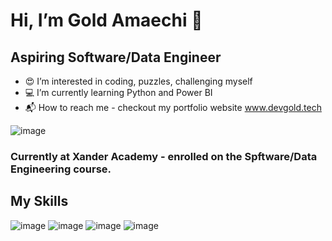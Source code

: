 # Hi, I’m Gold Amaechi 👋
## Aspiring Software/Data Engineer 
- 😍 I’m interested in coding, puzzles, challenging myself
- 💻 I’m currently learning Python and Power BI
- 📬 How to reach me - checkout my portfolio website www.devgold.tech

![image](https://github.com/gold-amaechi/gold-amaechi/assets/135975401/7076adaa-cc76-4970-a824-2d76c32eb54b)
### Currently at Xander Academy - enrolled on the Spftware/Data Engineering course.

## My Skills
![image](https://github.com/gold-amaechi/gold-amaechi/assets/135975401/d5910991-9fcc-45fe-ae4c-2dd6dd043c7d) 
![image](https://github.com/gold-amaechi/gold-amaechi/assets/135975401/f1bf747a-3d08-4e5e-b537-545fbaafbd3a) 
![image](https://github.com/gold-amaechi/gold-amaechi/assets/135975401/6e0dcfff-73e8-465a-b32a-024a1dee8b52) 
![image](https://github.com/gold-amaechi/gold-amaechi/assets/135975401/5e41e843-c478-4415-bec5-dcdc3e5d27dc) 




<!---
gold-amaechi/gold-amaechi is a ✨ special ✨ repository because its `README.md` (this file) appears on your GitHub profile.
You can click the Preview link to take a look at your changes.
--->
